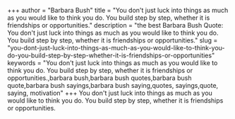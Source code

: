 +++
author = "Barbara Bush"
title = "You don't just luck into things as much as you would like to think you do. You build step by step, whether it is friendships or opportunities."
description = "the best Barbara Bush Quote: You don't just luck into things as much as you would like to think you do. You build step by step, whether it is friendships or opportunities."
slug = "you-dont-just-luck-into-things-as-much-as-you-would-like-to-think-you-do-you-build-step-by-step-whether-it-is-friendships-or-opportunities"
keywords = "You don't just luck into things as much as you would like to think you do. You build step by step, whether it is friendships or opportunities.,barbara bush,barbara bush quotes,barbara bush quote,barbara bush sayings,barbara bush saying,quotes, sayings,quote, saying, motivation"
+++
You don't just luck into things as much as you would like to think you do. You build step by step, whether it is friendships or opportunities.
